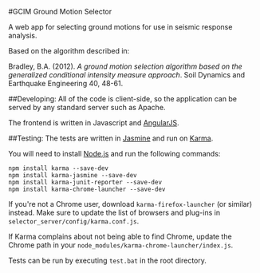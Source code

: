 #GCIM Ground Motion Selector

A web app for selecting ground motions for use in seismic response analysis.

Based on the algorithm described in:

Bradley, B.A. (2012). _A ground motion selection algorithm based on the generalized conditional intensity measure approach_. Soil Dynamics and Earthquake Engineering 40, 48-61.

##Developing:
All of the code is client-side, so the application can be served by any standard server such as Apache.

The frontend is written in Javascript and [AngularJS](http://angularjs.org/).

##Testing:
The tests are written in [Jasmine](http://pivotal.github.io/jasmine/) and run on [Karma](http://karma-runner.github.io/).

You will need to install [Node.js](http://nodejs.org/) and run the following commands:

	npm install karma --save-dev
	npm install karma-jasmine --save-dev
	npm install karma-junit-reporter --save-dev
	npm install karma-chrome-launcher --save-dev

If you're not a Chrome user, download `karma-firefox-launcher` (or similar) instead. Make sure to update the list of browsers and plug-ins in `selector_server/config/karma.conf.js`.

If Karma complains about not being able to find Chrome, update the Chrome path in your `node_modules/karma-chrome-launcher/index.js`.

Tests can be run by executing `test.bat` in the root directory.
